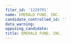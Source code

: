 ```yaml
---
filer_id: '1229791'
name: EMERALD FUND, INC.
candidate_controlled_id: ''
data_warning: 
opposing_candidate: 
title: EMERALD FUND, INC.
---
```

